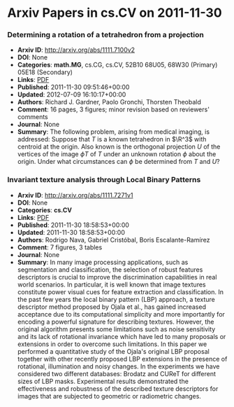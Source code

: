 # Arxiv Papers in cs.CV on 2011-11-30
### Determining a rotation of a tetrahedron from a projection
- **Arxiv ID**: http://arxiv.org/abs/1111.7100v2
- **DOI**: None
- **Categories**: **math.MG**, cs.CG, cs.CV, 52B10 68U05, 68W30 (Primary) 05E18 (Secondary)
- **Links**: [PDF](http://arxiv.org/pdf/1111.7100v2)
- **Published**: 2011-11-30 09:51:46+00:00
- **Updated**: 2012-07-09 16:10:17+00:00
- **Authors**: Richard J. Gardner, Paolo Gronchi, Thorsten Theobald
- **Comment**: 16 pages, 3 figures; minor revision based on reviewers' comments
- **Journal**: None
- **Summary**: The following problem, arising from medical imaging, is addressed: Suppose that $T$ is a known tetrahedron in $\R^3$ with centroid at the origin. Also known is the orthogonal projection $U$ of the vertices of the image $\phi T$ of $T$ under an unknown rotation $\phi$ about the origin. Under what circumstances can $\phi$ be determined from $T$ and $U$?



### Invariant texture analysis through Local Binary Patterns
- **Arxiv ID**: http://arxiv.org/abs/1111.7271v1
- **DOI**: None
- **Categories**: **cs.CV**
- **Links**: [PDF](http://arxiv.org/pdf/1111.7271v1)
- **Published**: 2011-11-30 18:58:53+00:00
- **Updated**: 2011-11-30 18:58:53+00:00
- **Authors**: Rodrigo Nava, Gabriel Cristóbal, Boris Escalante-Ramírez
- **Comment**: 7 figures, 3 tables
- **Journal**: None
- **Summary**: In many image processing applications, such as segmentation and classification, the selection of robust features descriptors is crucial to improve the discrimination capabilities in real world scenarios. In particular, it is well known that image textures constitute power visual cues for feature extraction and classification. In the past few years the local binary pattern (LBP) approach, a texture descriptor method proposed by Ojala et al., has gained increased acceptance due to its computational simplicity and more importantly for encoding a powerful signature for describing textures. However, the original algorithm presents some limitations such as noise sensitivity and its lack of rotational invariance which have led to many proposals or extensions in order to overcome such limitations. In this paper we performed a quantitative study of the Ojala's original LBP proposal together with other recently proposed LBP extensions in the presence of rotational, illumination and noisy changes. In the experiments we have considered two different databases: Brodatz and CUReT for different sizes of LBP masks. Experimental results demonstrated the effectiveness and robustness of the described texture descriptors for images that are subjected to geometric or radiometric changes.



